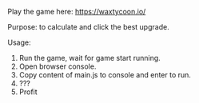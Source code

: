 Play the game here: https://waxtycoon.io/

Purpose: to calculate and click the best upgrade.

Usage:
1. Run the game, wait for game start running.
2. Open browser console.
3. Copy content of main.js to console and enter to run.
4. ???
5. Profit